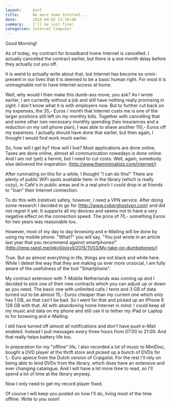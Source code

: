 ```yaml
---
layout:     post
title:      No more home Internet...
date:       2016-04-02 23:59:00
summary:    I'll be just fine!
categories: Internet Computer
---
```


Good Morning!

As of today, my contract for broadband home Internet is cancelled. I actually cancelled the contract earlier, but there is a one month delay before they actually cut you off.

It is weird to actually write about that, but Internet has become so omni-present in our lives that it is deemed to be a basic human right. For most it is unimaginable not to have Internet access at home.

Well, why would I then make this dumb-ass move, you ask? As I wrote earlier, I am currently without a job and still have nothing really promising in sight. I don't know what it is with employers now. But to further cut back on my expenses, the 35,- Euros / month that Internet costs me is one of the larger positions still left on my monthly bills. Together with cancelling that and some other non-necessary monthly spending (two insurances and a reduction on my cell phone plan), I was able to shave another 110,- Euros off my expenses. I actually should have done that earlier, but then again, I thought I would find work much earlier.

So, how will I get by? How will I live? Most applications are done online. Taxes are done online, almost all communication nowadays is done online. And I am not (yet) a hermit, but I need to cut costs. Well, again, somebody else delivered the inspiration: (http://www.theminimalists.com/internet/)

After ruminating on this for a while, I thought "I can do this!" There are plenty of public WiFi spots available here: in the library (which is really cozy), in Café's in public areas and in a real pinch I could drop in at friends to "loan" their Internet connection.

To do this with (relative) safety, however, I need a VPN service. After doing some research I decided to go for (http://www.cyberghostvpn.com) and did not regret it yet. It supports all my devices and seems not to have a very negative effect on the connection speed. The price of 70,- something Euros for two years was reasonable too.

However, most of my day to day browsing and e-Mailing will be done by using my mobile phone. "What?" you will say, "You just wrote in an article last year that you recommend against smartphones!" (http://rene.raggl.me/jekyll/pixyll/2015/11/03/My-take-on-dumbphones/)

True. But as almost everything in life, things are not black and white here. While I detest the way that they are making us ever more unsocial, I am fully aware of the usefulness of the tool "Smartphone".

My contract extension with T-Mobile Netherlands was coming up and I decided to pick one of their new contracts which you can adjust up or down as you need. The basic one with unlimited calls / texts and 3 GB of data turned out to be almost 15,- Euros cheaper than my current one which only has 1 GB, so that can't be bad. So I went for that and picked up an iPhone 6 128 GB with that. All with abandoning home Internet in mind: I could keep all my music and data on my phone and still use it to tether my iPad or Laptop to for browsing and e-Mailing.

I still have turned off almost all notifications and don't have push e-Mail enabled. Instead I pull messages every three hours from 07:00 to 21:00. And that really helps battery life too.

In preparation for my "offline" life, I also recorded a lot of music to MiniDisc, bought a DVD player at the thrift store and picked up a bunch of DVDs for 1,- Euro apiece from the Dutch version of Craigslist. For the rest I'll rely on being able to lend DVDs from the library, which does have an extensive and ever changing catalogue. And I will have a lot more time to read, so I'll spend a lot of time at the library anyway.

Now I only need to get my record player fixed.

Of course I will keep you posted on how I'll do, living most of the time offline.
Write to you soon!
